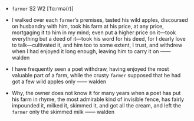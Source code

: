 - `farmer` S2 W2 [ˈfɑ:rmə(r)]



-  I walked over each `farmer`’s premises, tasted his wild apples, discoursed on husbandry with him, took his farm at his price, at any price, mortgaging it to him in my mind; even put a higher price on it﻿—took everything but a deed of it﻿—took his word for his deed, for I dearly love to talk﻿—cultivated it, and him too to some extent, I trust, and withdrew when I had enjoyed it long enough, leaving him to carry it on —— walden

- I have frequently seen a poet withdraw, having enjoyed the most valuable part of a farm, while the crusty `farmer` supposed that he had got a few wild apples only —— walden

-  Why, the owner does not know it for many years when a poet has put his farm in rhyme, the most admirable kind of invisible fence, has fairly impounded it, milked it, skimmed it, and got all the cream, and left the `farmer` only the skimmed milk —— walden